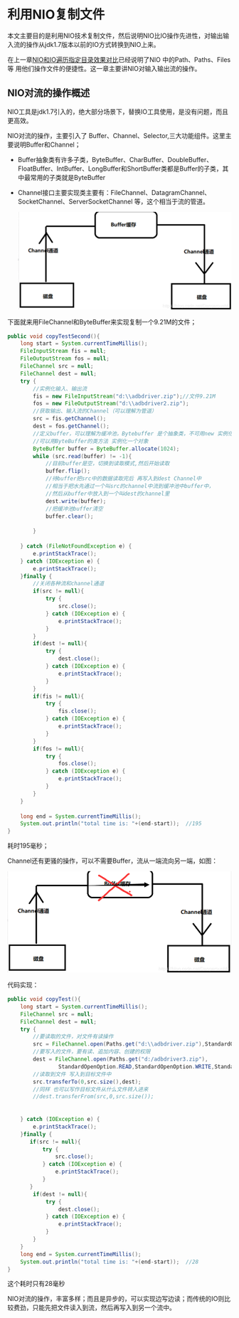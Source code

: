 


# 利用NIO复制文件

  本文主要目的是利用NIO技术复制文件，然后说明NIO比IO操作先进性，对输出输入流的操作从jdk1.7版本以前的IO方式转换到NIO上来。

在上一章[NIO和IO遍历指定目录效果对比](middleware/NIO-IO-diff.md)已经说明了NIO 中的Path、Paths、Files等 用他们操作文件的便捷性。这一章主要讲NIO对输入输出流的操作。

## NIO对流的操作概述

NIO工具是jdk1.7引入的，绝大部分场景下，替换IO工具使用，是没有问题，而且更高效。

NIO对流的操作，主要引入了 Buffer、Channel、Selector,三大功能组件。这里主要说明Buffer和Channel；

- Buffer抽象类有许多子类，ByteBuffer、CharBuffer、DoubleBuffer、FloatBuffer、IntBuffer、LongBuffer和ShortBuffer类都是Buffer的子类，其中最常用的子类就是ByteBuffer

- Channel接口主要实现类主要有：FileChannel、DatagramChannel、SocketChannel、ServerSocketChannel 等，这个相当于流的管道。

  ![1581577521677](images/1581577521677.png)

  

下面就来用FileChannel和ByteBuffer来实现复制一个9.21M的文件；

```java
public void copyTestSecond(){
    long start = System.currentTimeMillis();
    FileInputStream fis = null;
    FileOutputStream fos = null;
    FileChannel src = null;
    FileChannel dest = null;
    try {
        //实例化输入、输出流
        fis = new FileInputStream("d:\\adbdriver.zip");//文件9.21M
        fos = new FileOutputStream("d:\\adbdriver2.zip");
        //获取输出、输入流的Channel（可以理解为管道）
        src = fis.getChannel();
        dest = fos.getChannel();
        //定义buffer，可以理解为缓冲池，Bytebuffer 是个抽象类，不可用new 实例化对象
        //可以用ByteBuffer的类方法 实例化一个对象
        ByteBuffer buffer = ByteBuffer.allocate(1024);
        while (src.read(buffer) != -1){
            //目前buffer是空，切换到读取模式,然后开始读取
            buffer.flip();
            //待buffer把src中的数据读取完后 再写入到dest Channel中
            //相当于把水先通过一个叫src的channel中流到缓冲池中buffer中，
            //然后从buffer中放入到一个叫dest的channel里
            dest.write(buffer);
            //把缓冲池buffer清空
            buffer.clear();

        }

    } catch (FileNotFoundException e) {
        e.printStackTrace();
    } catch (IOException e) {
        e.printStackTrace();
    }finally {
        //关闭各种流和channel通道
        if(src != null){
            try {
                src.close();
            } catch (IOException e) {
                e.printStackTrace();
            }
        }
        if(dest != null){
            try {
                dest.close();
            } catch (IOException e) {
                e.printStackTrace();
            }
        }
        if(fis != null){
            try {
                fis.close();
            } catch (IOException e) {
                e.printStackTrace();
            }
        }
        if(fos != null){
            try {
                fos.close();
            } catch (IOException e) {
                e.printStackTrace();
            }
        }
    }

    long end = System.currentTimeMillis();
    System.out.println("total time is: "+(end-start));  //195
}
```

耗时195毫秒；

Channel还有更骚的操作，可以不需要Buffer，流从一端流向另一端，如图：

![1581578045374](images/1581578045374.png)

代码实现：

```java
public void copyTest(){
    long start = System.currentTimeMillis();
    FileChannel src = null;
    FileChannel dest = null;
    try {
        //要读取的文件，对文件有读操作
        src = FileChannel.open(Paths.get("d:\\adbdriver.zip"),StandardOpenOption.READ);
        //要写入的文件，要有读、追加内容、创建的权限
        dest = FileChannel.open(Paths.get("d:/adbdriver3.zip"),
                StandardOpenOption.READ,StandardOpenOption.WRITE,StandardOpenOption.CREATE);
        //读取到文件 写入到目标文件中
        src.transferTo(0,src.size(),dest);
        //同样 也可以写作目标文件从什么文件转入进来
        //dest.transferFrom(src,0,src.size());


    } catch (IOException e) {
        e.printStackTrace();
    }finally {
       if(src != null){
           try {
               src.close();
           } catch (IOException e) {
               e.printStackTrace();
           }
       }
        if(dest != null){
            try {
                dest.close();
            } catch (IOException e) {
                e.printStackTrace();
            }
        }
    }
    long end = System.currentTimeMillis();
    System.out.println("total time is: "+(end-start));  //28
}
```

这个耗时只有28毫秒

NIO对流的操作，丰富多样；而且是异步的，可以实现边写边读；而传统的IO则比较费劲，只能先把文件读入到流，然后再写入到另一个流中。
